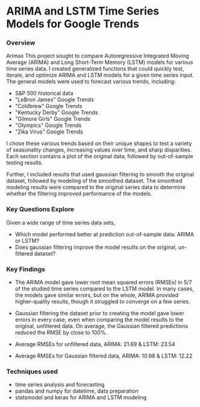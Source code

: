 # ARIMA and LSTM Time Series Models for Google Trends
### Overview
Arimax 
This project sought to compare Autoregressive Integrated Moving Average (ARIMA) and Long Short-Term Memory (LSTM) models for various time series data. I created generalized functions that could quickly test, iterate, and optimize ARIMA and LSTM models for a given time series input. The general models were used to forecast various trends, including:
- S&P 500 historical data
- "LeBron James" Google Trends
- "Coldbrew" Google Trends
- "Kentucky Derby" Google Trends
- "Gilmore Girls" Google Trends
- "Olympics" Google Trends
- "Zika Virus" Google Trends

I chose these various trends based on their unique shapes to test a variety of seasonality changes, increasing values over time, and sharp disparities. Each section contains a plot of the original data, followed by out-of-sample testing results. 

Further, I included results that used gaussian filtering to smooth the original dataset, followed by modeling of the smoothed dataset. The smoothed modeling results were compared to the original series data to determine whether the filtering improved performance of the models.

### Key Questions Explore
Given a wide range of time series data sets,
- Which model performed better at prediction out-of-sample data: ARIMA or LSTM?
- Does gaussian filtering improve the model results on the original, un-filtered dataset? 

### Key Findings
- The ARIMA model gave lower root mean squared errors (RMSEs) in 5/7 of the studied time series compared to the LSTM model. In many cases, the models gave similar errors, but on the whole, ARIMA provided higher-quality results, though it struggled to converge on a few series.
- Gaussian filtering the dataset prior to creating the model gave lower errors in every case, even when comparing the model results to the original, unfiltered data. On average, the Gaussian filtered predictions reduced the RMSE by close to 100%.


- Average RMSEs for unfiltered data, ARIMA: 21.69 & LSTM: 23.54
- Average RMSEs for Gaussian filtered data, ARIMA: 10.98 & LSTM: 12.22


### Techniques used
- time series analysis and forecasting
- pandas and numpy for datetime, data preparation
- statsmodel and keras for ARIMA and LSTM modeling
